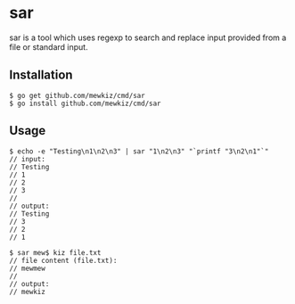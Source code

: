 sar
===

sar is a tool which uses regexp to search and replace input provided from a file
or standard input.

Installation
------------

    $ go get github.com/mewkiz/cmd/sar
    $ go install github.com/mewkiz/cmd/sar

Usage
-----

    $ echo -e "Testing\n1\n2\n3" | sar "1\n2\n3" "`printf "3\n2\n1"`"
    // input:
    // Testing
    // 1
    // 2
    // 3
    //
    // output:
    // Testing
    // 3
    // 2
    // 1

    $ sar mew$ kiz file.txt
    // file content (file.txt):
    // mewmew
    //
    // output:
    // mewkiz
